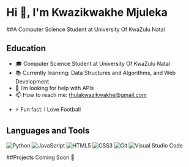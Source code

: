 # Hi 👋, I'm Kwazikwakhe Mjuleka

##A Computer Science Student at University Of KwaZulu Natal

## Education
- 🎓 Computer Science Student at University Of KwaZulu Natal
- 📚 Currently learning: Data Structures and Algorithms, and Web Development
- 🤔 I’m looking for help with APIs
- 📫 How to reach me:  [thulakwazikwakhe@gmail.com](mailto:thulakwazikwakhe@gmail.com)
+ ⚡ Fun fact: I  Love Football


## Languages and Tools
![Python](https://img.shields.io/badge/Python-3776AB?style=for-the-badge&logo=python&logoColor=white)
![JavaScript](https://img.shields.io/badge/JavaScript-F7DF1E?style=for-the-badge&logo=javascript&logoColor=black)
![HTML5](https://img.shields.io/badge/HTML5-E34F26?style=for-the-badge&logo=html5&logoColor=white)
![CSS3](https://img.shields.io/badge/CSS3-1572B6?style=for-the-badge&logo=css3&logoColor=white)
![Git](https://img.shields.io/badge/Git-F05032?style=for-the-badge&logo=git&logoColor=white)
![Visual Studio Code](https://img.shields.io/badge/VS%20Code-0078D4?style=for-the-badge&logo=visual-studio-code&logoColor=white)

##Projects
Coming Soon 🤔


<!--
**KwazikwakheDev/KwazikwakheDev** is a ✨ _special_ ✨ repository because its `README.md` (this file) appears on your GitHub profile.

Here are some ideas to get you started:

- 🔭 I’m currently working on ...
- 🌱 I’m currently learning ...
- 👯 I’m looking to collaborate on ...
- 🤔 I’m looking for help with ...
- 💬 Ask me about ...
- 📫 How to reach me: ...
- 😄 Pronouns: ...
- ⚡ Fun fact: ...
-->
